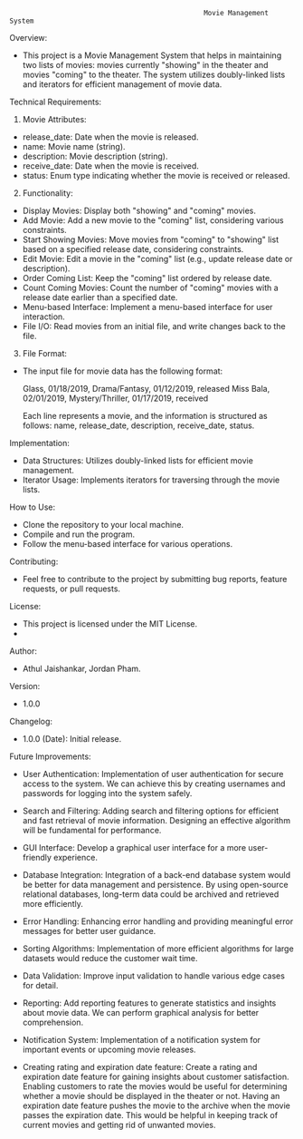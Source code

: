                                                     Movie Management System
Overview:
 - This project is a Movie Management System that helps in maintaining two lists of movies: movies currently "showing" in the theater and movies "coming" to the theater. The system utilizes doubly-linked lists and iterators for efficient management of movie data.

Technical Requirements:
1. Movie Attributes:
 - release_date: Date when the movie is released.
 - name: Movie name (string).
 - description: Movie description (string).
 - receive_date: Date when the movie is received.
 - status: Enum type indicating whether the movie is received or released.

2. Functionality:
 - Display Movies: Display both "showing" and "coming" movies.
 - Add Movie: Add a new movie to the "coming" list, considering various constraints.
 - Start Showing Movies: Move movies from "coming" to "showing" list based on a specified release date, considering constraints.
 - Edit Movie: Edit a movie in the "coming" list (e.g., update release date or description).
 - Order Coming List: Keep the "coming" list ordered by release date.
 - Count Coming Movies: Count the number of "coming" movies with a release date earlier than a specified date.
 - Menu-based Interface: Implement a menu-based interface for user interaction.
 - File I/O: Read movies from an initial file, and write changes back to the file.

3. File Format:
 - The input file for movie data has the following format:

   Glass, 01/18/2019, Drama/Fantasy, 01/12/2019, released
   Miss Bala, 02/01/2019, Mystery/Thriller, 01/17/2019, received
   
   Each line represents a movie, and the information is structured as follows: name, release_date, description, receive_date, status.

Implementation: 
 - Data Structures: Utilizes doubly-linked lists for efficient movie management.
 - Iterator Usage: Implements iterators for traversing through the movie lists.

How to Use:
 - Clone the repository to your local machine.
 - Compile and run the program.
 - Follow the menu-based interface for various operations.

Contributing:
 - Feel free to contribute to the project by submitting bug reports, feature requests, or pull requests.

License:
 - This project is licensed under the MIT License.
 - 
Author:
 - Athul Jaishankar, Jordan Pham.

Version:
 - 1.0.0

Changelog:
 - 1.0.0 (Date): Initial release.

Future Improvements:
- User Authentication:
  Implementation of user authentication for secure access to the system. We can achieve this by creating usernames and passwords for logging into the system safely.
  
-	Search and Filtering:
  Adding search and filtering options for efficient and fast retrieval of movie information. Designing an effective algorithm will be fundamental for performance.
 	
-	GUI Interface:
  Develop a graphical user interface for a more user-friendly experience.
 	
-	Database Integration:
  Integration of a back-end database system would be better for data management and persistence. By using open-source relational databases, long-term data could be archived and retrieved more efficiently.
 	
-	Error Handling:
  Enhancing error handling and providing meaningful error messages for better user guidance.
 	
-	Sorting Algorithms:
  Implementation of more efficient algorithms for large datasets would reduce the customer wait time.
 	
-	Data Validation:
  Improve input validation to handle various edge cases for detail.
 	
-	Reporting:
  Add reporting features to generate statistics and insights about movie data. We can perform graphical analysis for better comprehension.
 	
-	Notification System:
  Implementation of a notification system for important events or upcoming movie releases.
 	
- Creating rating and expiration date feature:
  Create a rating and expiration date feature for gaining insights about customer satisfaction. Enabling customers to rate the movies would be useful for determining whether a movie should be displayed in the 
  theater or not. Having an expiration date feature pushes the movie to the archive when the movie passes the expiration date. This would be helpful in keeping track of current movies and getting rid of unwanted 
  movies.

